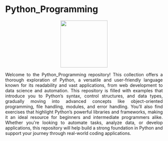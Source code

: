 # Python_Programming
<div align="center">
<img src="Assets/python-programming.png" width="150" height="auto">
</div>
<p align="justify">Welcome to the Python_Programming repository! This collection offers a thorough exploration of Python, a versatile and user-friendly language known for its readability and vast applications, from web development to data science and automation. This repository is filled with examples that introduce you to Python’s syntax, control structures, and data types, gradually moving into advanced concepts like object-oriented programming, file handling, modules, and error handling. You’ll also find exercises that highlight Python’s powerful libraries and frameworks, making it an ideal resource for beginners and intermediate programmers alike. Whether you're looking to automate tasks, analyze data, or develop applications, this repository will help build a strong foundation in Python and support your journey through real-world coding applications.</p>
